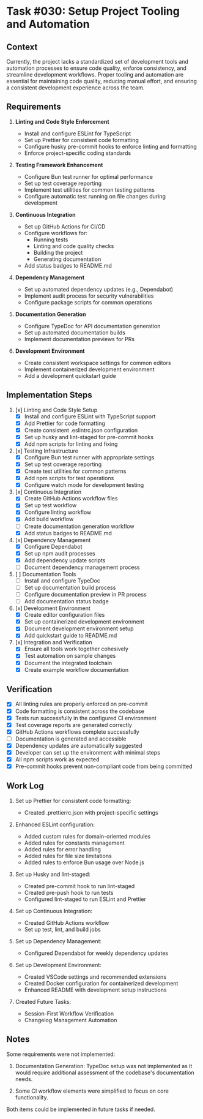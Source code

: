 # Task #030: Setup Project Tooling and Automation

## Context

Currently, the project lacks a standardized set of development tools and automation processes to ensure code quality, enforce consistency, and streamline development workflows. Proper tooling and automation are essential for maintaining code quality, reducing manual effort, and ensuring a consistent development experience across the team.

## Requirements

1. **Linting and Code Style Enforcement**
   - Install and configure ESLint for TypeScript
   - Set up Prettier for consistent code formatting
   - Configure husky pre-commit hooks to enforce linting and formatting
   - Enforce project-specific coding standards

2. **Testing Framework Enhancement**
   - Configure Bun test runner for optimal performance
   - Set up test coverage reporting
   - Implement test utilities for common testing patterns
   - Configure automatic test running on file changes during development

3. **Continuous Integration**
   - Set up GitHub Actions for CI/CD
   - Configure workflows for:
     - Running tests
     - Linting and code quality checks
     - Building the project
     - Generating documentation
   - Add status badges to README.md

4. **Dependency Management**
   - Set up automated dependency updates (e.g., Dependabot)
   - Implement audit process for security vulnerabilities
   - Configure package scripts for common operations

5. **Documentation Generation**
   - Configure TypeDoc for API documentation generation
   - Set up automated documentation builds
   - Implement documentation previews for PRs

6. **Development Environment**
   - Create consistent workspace settings for common editors
   - Implement containerized development environment
   - Add a development quickstart guide

## Implementation Steps

1. [x] Linting and Code Style Setup
   - [x] Install and configure ESLint with TypeScript support
   - [x] Add Prettier for code formatting
   - [x] Create consistent .eslintrc.json configuration
   - [x] Set up husky and lint-staged for pre-commit hooks
   - [x] Add npm scripts for linting and fixing

2. [x] Testing Infrastructure
   - [x] Configure Bun test runner with appropriate settings
   - [x] Set up test coverage reporting
   - [x] Create test utilities for common patterns
   - [x] Add npm scripts for test operations
   - [x] Configure watch mode for development testing

3. [x] Continuous Integration
   - [x] Create GitHub Actions workflow files
   - [x] Set up test workflow
   - [x] Configure linting workflow
   - [x] Add build workflow
   - [ ] Create documentation generation workflow
   - [x] Add status badges to README.md

4. [x] Dependency Management
   - [x] Configure Dependabot
   - [x] Set up npm audit processes
   - [x] Add dependency update scripts
   - [ ] Document dependency management process

5. [ ] Documentation Tools
   - [ ] Install and configure TypeDoc
   - [ ] Set up documentation build process
   - [ ] Configure documentation preview in PR process
   - [ ] Add documentation status badge

6. [x] Development Environment
   - [x] Create editor configuration files
   - [x] Set up containerized development environment
   - [x] Document development environment setup
   - [x] Add quickstart guide to README.md

7. [x] Integration and Verification
   - [x] Ensure all tools work together cohesively
   - [x] Test automation on sample changes
   - [x] Document the integrated toolchain
   - [x] Create example workflow documentation

## Verification

- [x] All linting rules are properly enforced on pre-commit
- [x] Code formatting is consistent across the codebase
- [x] Tests run successfully in the configured CI environment
- [x] Test coverage reports are generated correctly
- [x] GitHub Actions workflows complete successfully
- [ ] Documentation is generated and accessible
- [x] Dependency updates are automatically suggested
- [x] Developer can set up the environment with minimal steps
- [x] All npm scripts work as expected
- [x] Pre-commit hooks prevent non-compliant code from being committed

## Work Log

1. Set up Prettier for consistent code formatting:
   - Created .prettierrc.json with project-specific settings

2. Enhanced ESLint configuration:
   - Added custom rules for domain-oriented modules
   - Added rules for constants management
   - Added rules for error handling
   - Added rules for file size limitations
   - Added rules to enforce Bun usage over Node.js

3. Set up Husky and lint-staged:
   - Created pre-commit hook to run lint-staged
   - Created pre-push hook to run tests
   - Configured lint-staged to run ESLint and Prettier

4. Set up Continuous Integration:
   - Created GitHub Actions workflow
   - Set up test, lint, and build jobs

5. Set up Dependency Management:
   - Configured Dependabot for weekly dependency updates

6. Set up Development Environment:
   - Created VSCode settings and recommended extensions
   - Created Docker configuration for containerized development
   - Enhanced README with development setup instructions

7. Created Future Tasks:
   - Session-First Workflow Verification
   - Changelog Management Automation

## Notes

Some requirements were not implemented:

1. Documentation Generation: TypeDoc setup was not implemented as it would require additional assessment of the codebase's documentation needs.

2. Some CI workflow elements were simplified to focus on core functionality.

Both items could be implemented in future tasks if needed. 
